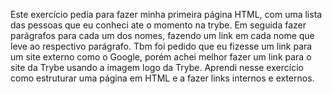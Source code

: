 Este exercício pedia para fazer minha primeira página HTML, com uma lista das pessoas que eu conheci ate o momento na trybe.
Em seguida fazer parágrafos para cada um dos nomes, fazendo um link em cada nome que leve ao respectivo parágrafo.
Tbm foi pedido que eu fizesse um link para um site externo como o Google, porém achei melhor fazer um link para o site da Trybe usando a imagem logo da Trybe.
Aprendi nesse exercício como estruturar uma página em HTML e a fazer links internos e externos.
